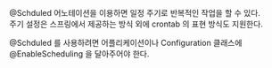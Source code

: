 @Schduled 어노테이션을 이용하면 일정 주기로 반복적인 작업을 할 수 있다.  
주기 설정은 스프링에서 제공하는 방식 외에 crontab 의 표현 방식도 지원한다.  

@Schduled 를 사용하려면 어플리케이션이나 Configuration 클래스에 @EnableScheduling 을 
달아주어야 한다.